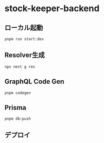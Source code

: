 # stock-keeper-backend

## ローカル起動

```shell
pnpm run start:dev
```

## Resolver生成

```shell
npx nest g res
```

## GraphQL Code Gen

```shell
pnpm codegen
```

## Prisma

```shell
pnpm db:push
```

## デプロイ
